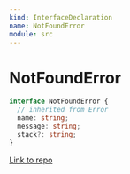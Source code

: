 ```yaml
---
kind: InterfaceDeclaration
name: NotFoundError
module: src
---
```


# NotFoundError

```ts
interface NotFoundError {
  // inherited from Error
  name: string;
  message: string;
  stack?: string;
}
```

[Link to repo](https://github.com/ReactiveX/rxjs/blob/master/src/internal/util/NotFoundError.ts#L1-L2)
